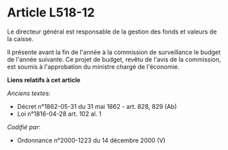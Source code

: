 # Article L518-12

Le directeur général est responsable de la gestion des fonds et valeurs de la caisse.

Il présente avant la fin de l'année à la commission de surveillance le budget de l'année suivante. Ce projet de budget,
revêtu de l'avis de la commission, est soumis à l'approbation du ministre chargé de l'économie.

**Liens relatifs à cet article**

_Anciens textes_:

  - Décret n°1862-05-31 du 31 mai 1862 - art. 828, 829 (Ab)
  - Loi n°1816-04-28 art. 102 al. 1

_Codifié par_:

  - Ordonnance n°2000-1223 du 14 décembre 2000 (V)
